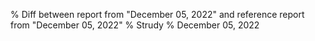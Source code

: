 % Diff between report from "December 05, 2022" and reference report from "December 05, 2022"
% Strudy
% December 05, 2022


